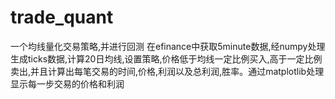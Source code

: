 # trade_quant
一个均线量化交易策略,并进行回测
在efinance中获取5minute数据,经numpy处理生成ticks数据,计算20日均线,设置策略,价格低于均线一定比例买入,高于一定比例卖出,并且计算出每笔交易的时间,价格,利润以及总利润,胜率。通过matplotlib处理
显示每一步交易的价格和利润
